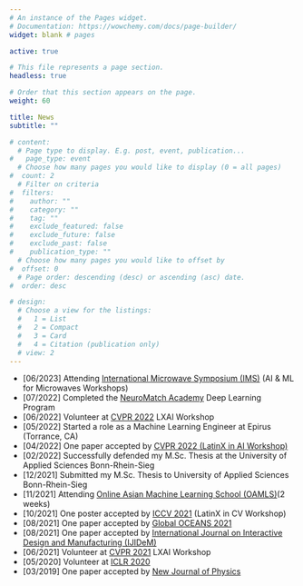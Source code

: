 ```yaml
---
# An instance of the Pages widget.
# Documentation: https://wowchemy.com/docs/page-builder/
widget: blank # pages

active: true

# This file represents a page section.
headless: true

# Order that this section appears on the page.
weight: 60

title: News
subtitle: ""

# content:
  # Page type to display. E.g. post, event, publication...
#   page_type: event
  # Choose how many pages you would like to display (0 = all pages)
#  count: 2
  # Filter on criteria
#  filters:
#    author: ""
#    category: ""
#    tag: ""
#    exclude_featured: false
#    exclude_future: false
#    exclude_past: false
#    publication_type: ""
  # Choose how many pages you would like to offset by
#  offset: 0
  # Page order: descending (desc) or ascending (asc) date.
#  order: desc

# design:
  # Choose a view for the listings:
  #   1 = List
  #   2 = Compact
  #   3 = Card
  #   4 = Citation (publication only)
  # view: 2
---
```


* [06/2023] Attending [International Microwave Symposium (IMS)](https://ims-ieee.org) (AI & ML for Microwaves Workshops)
* [07/2022] Completed the [NeuroMatch Academy](https://academy.neuromatch.io/about/mission) Deep Learning Program
* [06/2022] Volunteer at [CVPR 2022](https://cvpr2021.thecvf.com/) LXAI Workshop
* [05/2022] Started a role as a Machine Learning Engineer at Epirus (Torrance, CA)
* [04/2022] One paper accepted by [CVPR 2022 (LatinX in AI Workshop)](https://www.latinxinai.org/cvpr-2022)
* [02/2022] Successfully defended my M.Sc. Thesis at the University of Applied Sciences Bonn-Rhein-Sieg
* [12/2021] Submitted my M.Sc. Thesis to University of Applied Sciences Bonn-Rhein-Sieg
* [11/2021] Attending [Online Asian Machine Learning School (OAMLS)](https://www.acml-conf.org/2021/school/)(2 weeks)
* [10/2021] One poster accepted by [ICCV 2021](https://www.latinxinai.org/iccv-2021-about) (LatinX in CV Workshop)
* [08/2021] One paper accepted by [Global OCEANS 2021](https://www.global-oceans.org/)
* [08/2021] One paper accepted by [International Journal on Interactive Design and Manufacturing (IJIDeM)](https://www.springer.com/journal/12008)
* [06/2021] Volunteer at [CVPR 2021](https://cvpr2021.thecvf.com/) LXAI Workshop
* [05/2020] Volunteer at [ICLR 2020](https://iclr.cc/Conferences/2020)
* [03/2019] One paper accepted by [New Journal of Physics](https://iopscience.iop.org/article/10.1088/1367-2630/ab0e46)